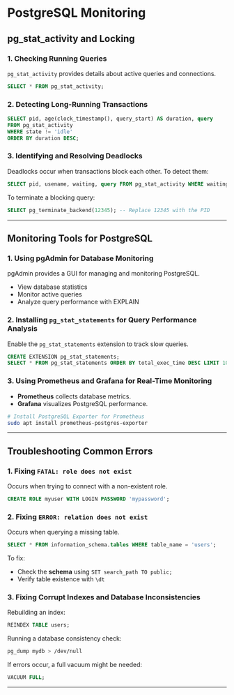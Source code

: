 # PostgreSQL Monitoring

## pg_stat_activity and Locking
### **1. Checking Running Queries**
`pg_stat_activity` provides details about active queries and connections.
```sql
SELECT * FROM pg_stat_activity;
```

### **2. Detecting Long-Running Transactions**
```sql
SELECT pid, age(clock_timestamp(), query_start) AS duration, query
FROM pg_stat_activity
WHERE state != 'idle'
ORDER BY duration DESC;
```

### **3. Identifying and Resolving Deadlocks**
Deadlocks occur when transactions block each other. To detect them:
```sql
SELECT pid, usename, waiting, query FROM pg_stat_activity WHERE waiting;
```
To terminate a blocking query:
```sql
SELECT pg_terminate_backend(12345); -- Replace 12345 with the PID
```

---

## Monitoring Tools for PostgreSQL
### **1. Using pgAdmin for Database Monitoring**
pgAdmin provides a GUI for managing and monitoring PostgreSQL.
- View database statistics
- Monitor active queries
- Analyze query performance with EXPLAIN

### **2. Installing `pg_stat_statements` for Query Performance Analysis**
Enable the `pg_stat_statements` extension to track slow queries.
```sql
CREATE EXTENSION pg_stat_statements;
SELECT * FROM pg_stat_statements ORDER BY total_exec_time DESC LIMIT 10;
```

### **3. Using Prometheus and Grafana for Real-Time Monitoring**
- **Prometheus** collects database metrics.
- **Grafana** visualizes PostgreSQL performance.
```sh
# Install PostgreSQL Exporter for Prometheus
sudo apt install prometheus-postgres-exporter
```

---

## Troubleshooting Common Errors
### **1. Fixing `FATAL: role does not exist`**
Occurs when trying to connect with a non-existent role.
```sql
CREATE ROLE myuser WITH LOGIN PASSWORD 'mypassword';
```

### **2. Fixing `ERROR: relation does not exist`**
Occurs when querying a missing table.
```sql
SELECT * FROM information_schema.tables WHERE table_name = 'users';
```
To fix:
- Check the **schema** using `SET search_path TO public;`
- Verify table existence with `\dt`

### **3. Fixing Corrupt Indexes and Database Inconsistencies**
Rebuilding an index:
```sql
REINDEX TABLE users;
```
Running a database consistency check:
```sh
pg_dump mydb > /dev/null
```
If errors occur, a full vacuum might be needed:
```sql
VACUUM FULL;
```

---

